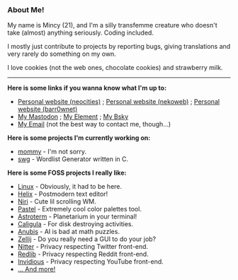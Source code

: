 ### About Me!

My name is Mincy (21), and I'm a silly transfemme creature who doesn't take (almost) anything seriously.
Coding included.

I mostly just contribute to projects by reporting bugs, giving translations and very rarely do something on my own.

I love cookies (not the web ones, chocolate cookies) and strawberry milk.

---

**Here is some links if you wanna know what I'm up to:**
- [Personal website (neocities)](https://mincy.neocities.org/) ; [Personal website (nekoweb)](https://mincy.nekoweb.org/) ; [Personal website (barr0wnet)](https://alphamethyl.barr0w.net/~sleepybunny/)
- [My Mastodon](https://tech.lgbt/@sleepybunny/) ; [My Element](https://matrix.to/#/@sleepymincy:4d2.org) ; [My Bsky](https://bsky.app/profile/sleepymincy.bsky.social)
- [My Email](mailto:sleepymincy@proton.me) (not the best way to contact me, though...)

**Here is some projects I'm currently working on:**
- [mommy](https://github.com/sleepymincy/mommy) - I'm not sorry.
- [swg](https://github.com/sleepymincy/swg) - Wordlist Generator written in C.

**Here is some FOSS projects I really like:**
- [Linux](https://github.com/torvalds/linux) - Obviously, it had to be here.
- [Helix](https://github.com/helix-editor/helix) - Postmodern text editor!
- [Niri](https://github.com/YaLTeR/niri) - Cute lil scrolling WM.
- [Pastel](https://github.com/sharkdp/pastel) - Extremely cool color palettes tool.
- [Astroterm](https://github.com/da-luce/astroterm) - Planetarium in your terminal!
- [Caligula](https://github.com/ifd3f/caligula) - For disk destroying activities.
- [Anubis](https://github.com/TecharoHQ/anubis) - AI is bad at math puzzles.
- [Zellij](https://github.com/zellij-org/zellij) - Do you really need a GUI to do your job?
- [Nitter](https://github.com/zedeus/nitter) - Privacy respecting Twitter front-end.
- [Redlib](https://github.com/redlib-org/redlib) - Privacy respecting Reddit front-end.
- [Invidious](https://github.com/iv-org/invidious) - Privacy respecting YouTube front-end.
- [... And more!](https://github.com/sleepymincy?tab=stars)
